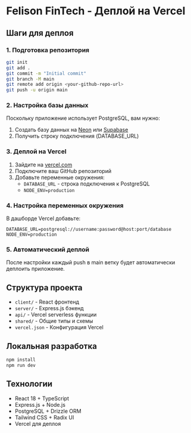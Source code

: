 # Felison FinTech - Деплой на Vercel

## Шаги для деплоя

### 1. Подготовка репозитория
```bash
git init
git add .
git commit -m "Initial commit"
git branch -M main
git remote add origin <your-github-repo-url>
git push -u origin main
```

### 2. Настройка базы данных
Поскольку приложение использует PostgreSQL, вам нужно:

1. Создать базу данных на [Neon](https://neon.tech) или [Supabase](https://supabase.com)
2. Получить строку подключения (DATABASE_URL)

### 3. Деплой на Vercel

1. Зайдите на [vercel.com](https://vercel.com)
2. Подключите ваш GitHub репозиторий
3. Добавьте переменные окружения:
   - `DATABASE_URL` - строка подключения к PostgreSQL
   - `NODE_ENV=production`

### 4. Настройка переменных окружения

В дашборде Vercel добавьте:
```
DATABASE_URL=postgresql://username:password@host:port/database
NODE_ENV=production
```

### 5. Автоматический деплой

После настройки каждый push в main ветку будет автоматически деплоить приложение.

## Структура проекта

- `client/` - React фронтенд
- `server/` - Express.js бэкенд
- `api/` - Vercel serverless функции
- `shared/` - Общие типы и схемы
- `vercel.json` - Конфигурация Vercel

## Локальная разработка

```bash
npm install
npm run dev
```

## Технологии

- React 18 + TypeScript
- Express.js + Node.js
- PostgreSQL + Drizzle ORM
- Tailwind CSS + Radix UI
- Vercel для деплоя